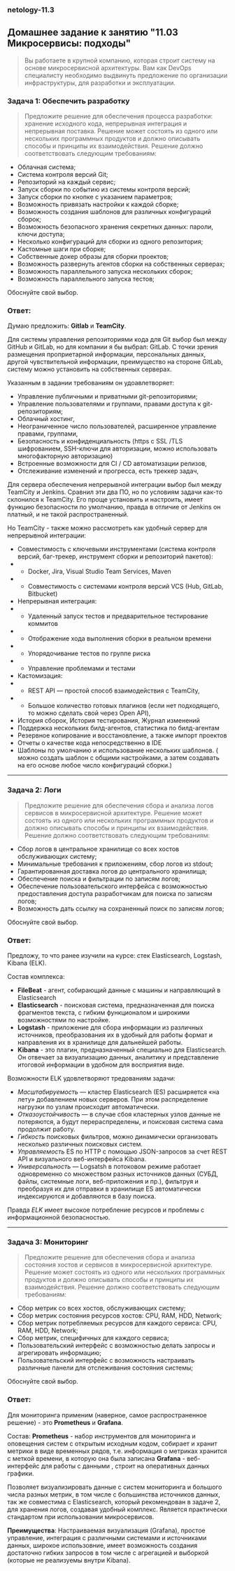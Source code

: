 ### netology-11.3
## Домашнее задание к занятию "11.03 Микросервисы: подходы"

>Вы работаете в крупной компанию, которая строит систему на основе микросервисной архитектуры. 
>Вам как DevOps специалисту необходимо выдвинуть предложение по организации инфраструктуры, для разработки и эксплуатации.

### Задача 1: Обеспечить разработку

>Предложите решение для обеспечения процесса разработки: хранение исходного кода, непрерывная интеграция и непрерывная поставка. Решение может состоять из одного или нескольких программных продуктов и должно описывать способы и принципы их взаимодействия.
>Решение должно соответствовать следующим требованиям:

* Облачная система;
* Система контроля версий Git;
* Репозиторий на каждый сервис;
* Запуск сборки по событию из системы контроля версий;
* Запуск сборки по кнопке с указанием параметров;
* Возможность привязать настройки к каждой сборке;
* Возможность создания шаблонов для различных конфигураций сборок;
* Возможность безопасного хранения секретных данных: пароли, ключи доступа;
* Несколько конфигураций для сборки из одного репозитория;
* Кастомные шаги при сборке;
* Собственные докер образы для сборки проектов;
* Возможность развернуть агентов сборки на собственных серверах;
* Возможность параллельного запуска нескольких сборок;
* Возможность параллельного запуска тестов;

Обоснуйте свой выбор.

### Ответ:
Думаю предложить: **Gitlab** и **TeamCity**.

Для  системы управления репозиториями кода для Git выбор был между GitHub и GitLab, но для компании я бы выбрал: GitLab.
С точки зрения размещения проприетарной информации, персональных данных, другой чувствительной информации, преимущество на стороне GitLab, систему можно установить на собственных серверах.

Указанным в задании требованиям он удоавлетворяет:
* Управление публичными и приватными git-репозиториями;
* Управление пользователями и группами, правами доступа к git-репозиториям;
* Облачный хостинг,
* Неограниченное число пользователей, расширенное управление правами, группами,
* Безопасность и конфиденциальность (https с SSL /TLS шифрованием, SSH-ключи для авторизации, можно использовать многофакторную авторизацию)
* Встроенные возможности для CI / CD автоматизации релизов,
* Отслеживание изменений и прогресса, есть треккер задач,

Для сервера обеспечения непрерывной интеграции выбор был между TeamCity и Jenkins. Сравнил эти два ПО, но по условиям задачи как-то склонился к TeamCity.
Его проще установить и настроить, имеет функцию безопасности по умолчанию, правда в отличие от Jenkins он платный, и не такой распространенный. 

Но TeamCity - также можно рассмотреть как удобный сервер для непрерывной интеграции:

* Совместимость с ключевыми инструментами (система контроля версий, баг-трекер, инструмент сборки и репозиторий пакетов): 
* * Docker, Jira, Visual Studio Team Services, Maven 
* * Совместимость с системами контроля версий VCS (Hub, GitLab, Bitbucket)
* Непрерывная интеграция: 
* * Удаленный запуск тестов и предварительное тестирование коммитов
* * Отображение хода выполнения сборки в реальном времени
* * Упорядочивание тестов по группе риска
* * Управление проблемами и тестами
* Кастомизация: 
* * REST API — простой способ взаимодействия с TeamCity, 
* * Большое количество готовых плагинов (если нет подходящего, то можно сделать свой через  Open API), 
* История сборок, История тестирования, Журнал изменений
* Поддержка нескольких билд-агентов, статистика по билд-агентам
* Резервное копирование и восстановление, а также импорт проектов
* Отчеты о качестве кода непосредственно в IDE
* Шаблоны по умолчанию и использование нескольких шаблонов. ( можно создать шаблон с общими настройками, а затем создавать на его основе любое число конфигураций сборки.)
---
### Задача 2: Логи

> Предложите решение для обеспечения сбора и анализа логов сервисов в микросервисной архитектуре. 
> Решение может состоять из одного или нескольких программных продуктов и должно описывать способы и принципы их взаимодействия.
> Решение должно соответствовать следующим требованиям:

* Сбор логов в центральное хранилище со всех хостов обслуживающих систему;
* Минимальные требования к приложениям, сбор логов из stdout;
* Гарантированная доставка логов до центрального хранилища;
* Обеспечение поиска и фильтрации по записям логов;
* Обеспечение пользовательского интерфейса с возможностью предоставления доступа разработчикам для поиска по записям логов;
* Возможность дать ссылку на сохраненный поиск по записям логов;

Обоснуйте свой выбор.

### Ответ:
Предложу, то что ранее изучили на курсе: стек Elasticsearch, Logstash, Kibana (ELK). 

Состав комплекса:
- **FileBeat** - агент, собирающий данные с машины и направляющий в Elasticsearch
- **Elasticsearch** - поисковая система, предназначенная для поиска фрагментов текста, с гибким функционалом и широкими возможностями по настройке.
- **Logstash** - приложение для сбора информации из различных источников, преобразования их в удобный для работы формат и направления их в хранилище для дальнейшей работы.
- **Kibana** - это плагин, предназначенный специально для Elasticsearch. Он отвечает за визуализацию данных, аналитику и представление итоговой информации в удобном для восприятия виде.

Возможности ELK удовлетворяют тредованиям задачи:
* *Масштабируемость* — кластер Elasticsearch (ES) расширяется «на лету» добавлением новых серверов. При этом распределение нагрузки по узлам происходит автоматически.
* *Отказоустойчивость* — в случае сбоя кластерных узлов данные не потеряются, а будут перераспределены, и поисковая система сама продолжит работу.
* *Гибкость* поисковых фильтров, можно динамически организовать несколько различных поисковых систем.
* *Управляемость* ES по HTTP с помощью JSON-запросов за счет REST API и визуального веб-интерфейса Kibana.
* *Универсальность* — Logsatsh в потоковом режиме работает одновременно со множеством разных источников данных (СУБД, файлы, системные логи, веб-приложения и пр.), фильтруя и преобразуя их для отправки в хранилище ES автоматически индексируются и добавляются в базу поиска.

Правда *ELK* имеет высокое потребление ресурсов и проблемы с информационной безопасностью.

---
### Задача 3: Мониторинг

>Предложите решение для обеспечения сбора и анализа состояния хостов и сервисов в микросервисной архитектуре. 
> Решение может состоять из одного или нескольких программных продуктов и должно описывать способы и принципы их взаимодействия.
> Решение должно соответствовать следующим требованиям:

* Сбор метрик со всех хостов, обслуживающих систему;
* Сбор метрик состояния ресурсов хостов: CPU, RAM, HDD, Network;
* Сбор метрик потребляемых ресурсов для каждого сервиса: CPU, RAM, HDD, Network;
* Сбор метрик, специфичных для каждого сервиса;
* Пользовательский интерфейс с возможностью делать запросы и агрегировать информацию;
* Пользовательский интерфейс с возможность настраивать различные панели для отслеживания состояния системы;

Обоснуйте свой выбор.

### Ответ:

Для мониторинга применим (наверное, самое распространенное решение) - это **Prometheus** и **Grafana**. 

Состав:
**Prometheus** -  набор инструментов для мониторинга и оповещения систем с открытым исходным кодом,  собирает и хранит  метрики в виде  временных рядов, т.е. информация о метриках хранится с меткой времени, в которую она была записана
**Grafana** - веб-интерфейс для работы с данными , строит на оперативных данных графики. 

Позволяет визуализировать данные с систем мониторинга и большого числа разных метрик, в том числе с большинства источников данных, так же совместима с Elasticsearch, который рекомендован в задаче 2, для хранения логов, создавая удобный комплекс. Является практически стандартом при использовании микросервисов. 

**Преимущества**: 
Настраиваемая визуализация (Grafana), простое управление, интеграция с различными системами и источниками данных, широкое использовние, имеет возможность создания достаточно гибких запросов в том числе с агрегацией и выборкой (которые не реализуемы внутри Kibana).

